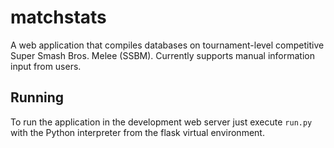 matchstats
=========

A web application that compiles databases on tournament-level competitive Super Smash Bros. Melee (SSBM). Currently supports manual information input from users.


Running
-------

To run the application in the development web server just execute `run.py` with the Python interpreter from the flask virtual environment.

